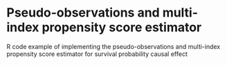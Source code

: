 # Pseudo-observations and multi-index propensity score estimator
R code example of implementing the pseudo-observations and multi-index propensity score estimator for survival probability causal effect
